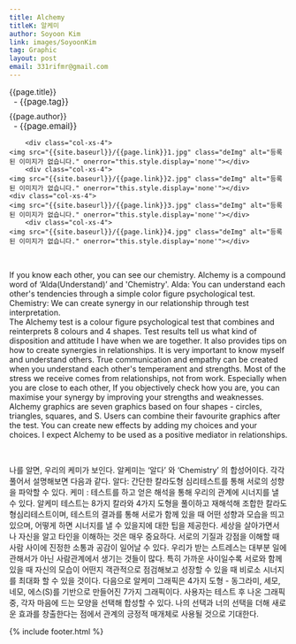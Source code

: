 ```yaml
---
title: Alchemy
titleK: 알케미
author: Soyoon Kim
link: images/SoyoonKim
tag: Graphic
layout: post
email: 331rifmr@gmail.com
---	
```


<div class="container">

<div class="deDep">
{{page.title}}<br>
<p style="font-size:15px; margin:0px; padding:0px 0px 0px 8px; margin:0px 0px 8px 0px;">- {{page.tag}}</p>
{{page.author}}<br>
<p style="font-size:15px; margin:0px; padding:0px 0px 0px 8px;">- {{page.email}}</p>
</div>


<div class="row" class="imgcolor">
	
		<div class="col-xs-4">
	<img src="{{site.baseurl}}/{{page.link}}1.jpg" class="deImg" alt="등록된 이미지가 없습니다." onerror="this.style.display='none'"></div>
		<div class="col-xs-4">
	<img src="{{site.baseurl}}/{{page.link}}2.jpg" class="deImg" alt="등록된 이미지가 없습니다." onerror="this.style.display='none'"></div>
	<div class="col-xs-4">
	<img src="{{site.baseurl}}/{{page.link}}3.jpg" class="deImg" alt="등록된 이미지가 없습니다." onerror="this.style.display='none'"></div>
		<div class="col-xs-4">
	<img src="{{site.baseurl}}/{{page.link}}4.jpg" class="deImg" alt="등록된 이미지가 없습니다." onerror="this.style.display='none'"></div>
	
</div>
<br>

<div class="det lato">



If you know each other, you can see our chemistry.
Alchemy is a compound word of ‘Alda(Understand)’ and 'Chemistry'.
Alda: You can understand each other's tendencies through a simple color figure psychological test.
Chemistry: We can create synergy in our relationship through test interpretation.
<br>
The Alchemy test is a colour figure psychological test that combines and reinterprets 8 colours and 4 shapes. Test results tell us what kind of disposition and attitude I have when we are together. It also provides tips on how to create synergies in relationships.
It is very important to know myself and understand others. True communication and empathy can be created when you understand each other's temperament and strengths.
Most of the stress we receive comes from relationships, not from work. Especially when you are close to each other, If you objectively check how you are, you can maximise your synergy by improving your strengths and weaknesses.
Alchemy graphics are seven graphics based on four shapes - circles, triangles, squares, and S. Users can combine their favourite graphics after the test. You can create new effects by adding my choices and your choices. I expect Alchemy to be used as a positive mediator in relationships.



</div>

<br>

<div class="noto">

나를 알면, 우리의 케미가 보인다.
알케미는 ‘알다’ 와 ‘Chemistry’ 의 합성어이다. 각각 풀어서 설명해보면 다음과 같다.
알다: 간단한 칼라도형 심리테스트를 통해 서로의 성향을 파악할 수 있다.
케미 : 테스트를 하고 얻은 해석을 통해 우리의 관계에 시너지를 낼 수 있다.
알케미 테스트는 8가지 칼라와 4가지 도형을 풀이하고 재해석해 조합한 칼라도형심리테스트이며, 테스트의 결과를 통해 서로가 함께 있을 때 어떤 성향과 모습을 띄고 있으며, 어떻게 하면 시너지를 낼 수 있을지에 대한 팁을 제공한다. 
세상을 살아가면서 나 자신을 알고 타인을 이해하는 것은 매우 중요하다. 서로의 기질과 강점을 이해할 때 사람 사이에 진정한 소통과 공감이 일어날 수 있다. 우리가 받는 스트레스는 대부분 일에 관해서가 아닌 사람관계에서 생기는 것들이 많다. 특히 가까운 사이일수록 서로와 함께 있을 때 자신의 모습이 어떤지 객관적으로 점검해보고 성장할 수 있을 때 비로소 시너지를 최대화 할 수 있을 것이다.
다음으로 알케미 그래픽은 4가지 도형 - 동그라미, 세모, 네모, 에스(S)를 기반으로 만들어진 7가지 그래픽이다. 사용자는 테스트 후 나온 그래픽 중, 각자 마음에 드는 모양을 선택해 합성할 수 있다. 나의 선택과 너의 선택을 더해 새로운 효과를 창출한다는 점에서 관계의 긍정적 매개체로 사용될 것으로 기대한다.


</div>
 {% include footer.html %}